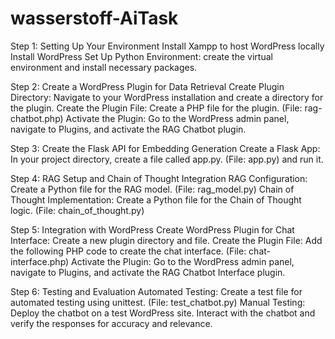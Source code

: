 # wasserstoff-AiTask
Step 1: Setting Up Your Environment
Install Xampp to host WordPress locally 
Install WordPress
Set Up Python Environment: create the virtual environment and install necessary packages.

Step 2: Create a WordPress Plugin for Data Retrieval
Create Plugin Directory: Navigate to your WordPress installation and create a directory for the plugin.
Create the Plugin File: Create a PHP file for the plugin. (File: rag-chatbot.php)
Activate the Plugin: Go to the WordPress admin panel, navigate to Plugins, and activate the RAG Chatbot plugin.

Step 3: Create the Flask API for Embedding Generation
Create a Flask App: In your project directory, create a file called app.py. (File: app.py) and run it.

Step 4: RAG Setup and Chain of Thought Integration
RAG Configuration: Create a Python file for the RAG model. (File: rag_model.py)
Chain of Thought Implementation: Create a Python file for the Chain of Thought logic. (File: chain_of_thought.py)

Step 5: Integration with WordPress
Create WordPress Plugin for Chat Interface: Create a new plugin directory and file.
Create the Plugin File: Add the following PHP code to create the chat interface. (File: chat-interface.php)
Activate the Plugin: Go to the WordPress admin panel, navigate to Plugins, and activate the RAG Chatbot Interface plugin.

Step 6: Testing and Evaluation
Automated Testing: Create a test file for automated testing using unittest. (File: test_chatbot.py)
Manual Testing: Deploy the chatbot on a test WordPress site.
Interact with the chatbot and verify the responses for accuracy and relevance.
